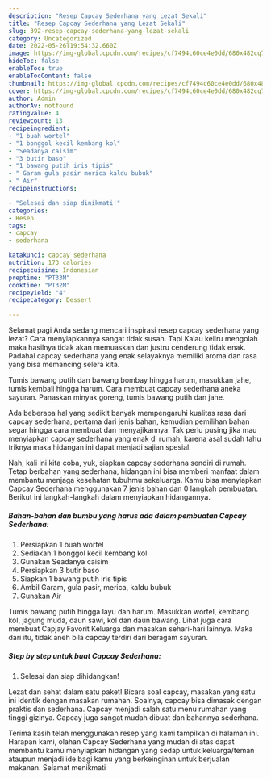 ```yaml
---
description: "Resep Capcay Sederhana yang Lezat Sekali"
title: "Resep Capcay Sederhana yang Lezat Sekali"
slug: 392-resep-capcay-sederhana-yang-lezat-sekali
category: Uncategorized
date: 2022-05-26T19:54:32.660Z
image: https://img-global.cpcdn.com/recipes/cf7494c60ce4e0dd/680x482cq70/capcay-sederhana-foto-resep-utama.jpg
hideToc: false
enableToc: true
enableTocContent: false
thumbnail: https://img-global.cpcdn.com/recipes/cf7494c60ce4e0dd/680x482cq70/capcay-sederhana-foto-resep-utama.jpg
cover: https://img-global.cpcdn.com/recipes/cf7494c60ce4e0dd/680x482cq70/capcay-sederhana-foto-resep-utama.jpg
author: Admin
authorAv: notfound
ratingvalue: 4
reviewcount: 13
recipeingredient:
- "1 buah wortel"
- "1 bonggol kecil kembang kol"
- "Seadanya caisim"
- "3 butir baso"
- "1 bawang putih iris tipis"
- " Garam gula pasir merica kaldu bubuk"
- " Air"
recipeinstructions:

- "Selesai dan siap dinikmati!"
categories:
- Resep
tags:
- capcay
- sederhana

katakunci: capcay sederhana 
nutrition: 173 calories
recipecuisine: Indonesian
preptime: "PT33M"
cooktime: "PT32M"
recipeyield: "4"
recipecategory: Dessert

---
```



Selamat pagi Anda sedang mencari inspirasi resep capcay sederhana yang lezat? Cara menyiapkannya sangat tidak susah. Tapi Kalau keliru mengolah maka hasilnya tidak akan memuaskan dan justru cenderung tidak enak. Padahal capcay sederhana yang enak selayaknya memiliki aroma dan rasa yang bisa memancing selera kita.


Tumis bawang putih dan bawang bombay hingga harum, masukkan jahe, tumis kembali hingga harum. Cara membuat capcay sederhana aneka sayuran. Panaskan minyak goreng, tumis bawang putih dan jahe.

Ada beberapa hal yang sedikit banyak mempengaruhi kualitas rasa dari capcay sederhana, pertama dari jenis bahan, kemudian pemilihan bahan segar hingga cara membuat dan menyajikannya. Tak perlu pusing jika mau menyiapkan capcay sederhana yang enak di rumah, karena asal sudah tahu triknya maka hidangan ini dapat menjadi sajian spesial.


Nah, kali ini kita coba, yuk, siapkan capcay sederhana sendiri di rumah. Tetap berbahan yang sederhana, hidangan ini bisa memberi manfaat dalam membantu menjaga kesehatan tubuhmu sekeluarga. Kamu bisa menyiapkan Capcay Sederhana menggunakan 7 jenis bahan dan 0 langkah pembuatan. Berikut ini langkah-langkah dalam menyiapkan hidangannya.

<!--inarticleads1-->

##### Bahan-bahan dan bumbu yang harus ada dalam pembuatan Capcay Sederhana:

1. Persiapkan 1 buah wortel
1. Sediakan 1 bonggol kecil kembang kol
1. Gunakan Seadanya caisim
1. Persiapkan 3 butir baso
1. Siapkan 1 bawang putih iris tipis
1. Ambil  Garam, gula pasir, merica, kaldu bubuk
1. Gunakan  Air


Tumis bawang putih hingga layu dan harum. Masukkan wortel, kembang kol, jagung muda, daun sawi, kol dan daun bawang. Lihat juga cara membuat Capjay Favorit Keluarga dan masakan sehari-hari lainnya. Maka dari itu, tidak aneh bila capcay terdiri dari beragam sayuran. 

<!--inarticleads2-->

##### Step by step untuk buat Capcay Sederhana:


1. Selesai dan siap dihidangkan!

Lezat dan sehat dalam satu paket! Bicara soal capcay, masakan yang satu ini identik dengan masakan rumahan. Soalnya, capcay bisa dimasak dengan praktis dan sederhana. Capcay menjadi salah satu menu rumahan yang tinggi gizinya. Capcay juga sangat mudah dibuat dan bahannya sederhana. 

Terima kasih telah menggunakan resep yang kami tampilkan di halaman ini. Harapan kami, olahan Capcay Sederhana yang mudah di atas dapat membantu kamu menyiapkan hidangan yang sedap untuk keluarga/teman ataupun menjadi ide bagi kamu yang berkeinginan untuk berjualan makanan. Selamat menikmati
